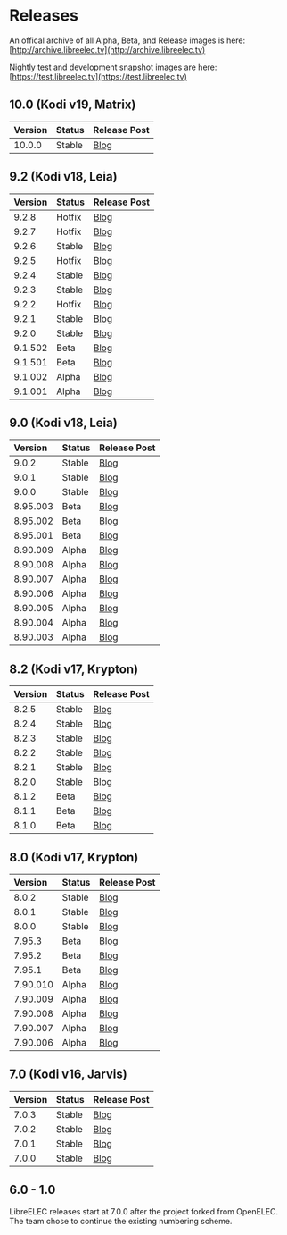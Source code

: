 # Releases

An offical archive of all Alpha, Beta, and Release images is here: [http://archive.libreelec.tv](http://archive.libreelec.tv)

Nightly test and development snapshot images are here: [https://test.libreelec.tv](https://test.libreelec.tv)

## 10.0 \(Kodi v19, Matrix\)

| Version | Status | Release Post |
| :--- | :--- | :--- |
| 10.0.0 | Stable | [Blog](https://libreelec.tv/2021/08/26/libreelec-matrix-10-0/) |

## 9.2 \(Kodi v18, Leia\)

| Version | Status | Release Post |
| :--- | :--- | :--- |
| 9.2.8 | Hotfix | [Blog](https://libreelec.tv/2021/07/le-9-2-fix-2-for-widevine/) |
| 9.2.7 | Hotfix | [Blog](https://libreelec.tv/2021/05/le-9-2-7-10b4-fix-widevine/) |
| 9.2.6 | Stable | [Blog](https://libreelec.tv/2020/11/libreelec-leia-9-2-6) |
| 9.2.5 | Hotfix | [Blog](https://libreelec.tv/2020/08/libreelec-leia-9-2-5) |
| 9.2.4 | Stable | [Blog](https://libreelec.tv/2020/08/libreelec-leia-9-2-4) |
| 9.2.3 | Stable | [Blog](https://libreelec.tv/2020/06/libreelec-leia-9-2-3) |
| 9.2.2 | Hotfix | [Blog](https://libreelec.tv/2020/03/libreelec-leia-9-2-2-hotfix) |
| 9.2.1 | Stable | [Blog](https://libreelec.tv/2020/03/libreelec-leia-9-2-1) |
| 9.2.0 | Stable | [Blog](https://libreelec.tv/2019/11/libreelec-leia-9-2-0) |
| 9.1.502 | Beta | [Blog](https://libreelec.tv/2019/10/libreelec-leia-9-2-beta-2) |
| 9.1.501 | Beta | [Blog](https://libreelec.tv/2019/09/libreelec-leia-9-2-beta1) |
| 9.1.002 | Alpha | [Blog](https://libreelec.tv/2019/07/libreelec-leia-9-1-002-alpha) |
| 9.1.001 | Alpha | [Blog](https://libreelec.tv/2019/06/libreelec-9-2-alpha1-rpi4b) |

## 9.0 \(Kodi v18, Leia\)

| Version | Status | Release Post |
| :--- | :--- | :--- |
| 9.0.2 | Stable | [Blog](https://libreelec.tv/2019/05/libreelec-leia-9-0-2-mr) |
| 9.0.1 | Stable | [Blog](https://libreelec.tv/2019/02/libreelec-leia-9-0-1-mr) |
| 9.0.0 | Stable | [Blog](https://libreelec.tv/2019/02/libreelec-leia-9-0-0-release) |
| 8.95.003 | Beta | [Blog](https://libreelec.tv/2019/01/libreelec-leia-v8-95-3-beta) |
| 8.95.002 | Beta | [Blog](https://libreelec.tv/2019/01/libreelec-leia-v8-95-2-beta) |
| 8.95.001 | Beta | [Blog](https://libreelec.tv/2018/12/libreelec-leia-v8-95-1-beta) |
| 8.90.009 | Alpha | [Blog](https://libreelec.tv/2018/12/libreelec-leia-v8-90-009-alpha) |
| 8.90.008 | Alpha | [Blog](https://libreelec.tv/2018/11/libreelec-leia-v8-90-008-alpha) |
| 8.90.007 | Alpha | [Blog](https://libreelec.tv/2018/11/libreelec-leia-v8-90-007-alpha) |
| 8.90.006 | Alpha | [Blog](https://libreelec.tv/2018/10/libreelec-leia-v8-90-006-alpha) |
| 8.90.005 | Alpha | [Blog](https://libreelec.tv/2018/09/libreelec-leia-v8-90-005-alpha) |
| 8.90.004 | Alpha | [Blog](https://libreelec.tv/2018/09/libreelec-leia-v8-90-004-alpha) |
| 8.90.003 | Alpha | [Blog](https://libreelec.tv/2018/08/libreelec-leia-v8-90-003-alpha) |

## 8.2 \(Kodi v17, Krypton\)

| Version | Status | Release Post |
| :--- | :--- | :--- |
| 8.2.5 | Stable | [Blog](https://libreelec.tv/2018/04/libreelec-krypton-8-2-5-mr) |
| 8.2.4 | Stable | [Blog](https://libreelec.tv/2018/03/libreelec-krypton-8-2-4-mr) |
| 8.2.3 | Stable | [Blog](https://libreelec.tv/2018/01/libreelec-krypton-8-2-3-mr) |
| 8.2.2 | Stable | [Blog](https://libreelec.tv/2017/12/libreelec-krypton-8-2-2-mr) |
| 8.2.1 | Stable | [Blog](https://libreelec.tv/2017/11/libreelec-krypton-v8-2-1-mr) |
| 8.2.0 | Stable | [Blog](https://libreelec.tv/2017/10/libreelec-krypton-8-2-0-release) |
| 8.1.2 | Beta | [Blog](https://libreelec.tv/2017/09/libreelec-krypton-v8-1-2-beta) |
| 8.1.1 | Beta | [Blog](https://libreelec.tv/2017/09/libreelec-krypton-v8-1-1-beta) |
| 8.1.0 | Beta | [Blog](https://libreelec.tv/2017/08/libreelec-krypton-v8-1-0-beta) |

## 8.0 \(Kodi v17, Krypton\)

| Version | Status | Release Post |
| :--- | :--- | :--- |
| 8.0.2 | Stable | [Blog](https://libreelec.tv/2017/05/libreelec-krypton-v8-0-2-mr) |
| 8.0.1 | Stable | [Blog](https://libreelec.tv/2017/03/libreelec-krypton-v8-0-1-mr) |
| 8.0.0 | Stable | [Blog](https://libreelec.tv/2017/02/libreelec-krypton-v8-0-0-release) |
| 7.95.3 | Beta | [Blog](https://libreelec.tv/2017/02/libreelec-krypton-v7-95-3-beta) |
| 7.95.2 | Beta | [Blog](https://libreelec.tv/2017/02/libreelec-krypton-v7-95-2-beta) |
| 7.95.1 | Beta | [Blog](https://libreelec.tv/2017/01/libreelec-krypton-v7-95-1-beta) |
| 7.90.010 | Alpha | [Blog](https://libreelec.tv/2016/12/libreelec-krypton-v7-90-010-alpha) |
| 7.90.009 | Alpha | [Blog](https://libreelec.tv/2016/12/libreelec-krypton-v7-90-009-alpha) |
| 7.90.008 | Alpha | [Blog](https://libreelec.tv/2016/10/libreelec-krypton-v7-90-008-alpha) |
| 7.90.007 | Alpha | [Blog](https://libreelec.tv/2016/10/libreelec-krypton-v7-90-007-alpha) |
| 7.90.006 | Alpha | [Blog](https://libreelec.tv/2016/09/libreelec-krypton-v7-90-006-alpha) |

## 7.0 \(Kodi v16, Jarvis\)

| Version | Status | Release Post |
| :--- | :--- | :--- |
| 7.0.3 | Stable | [Blog](https://libreelec.tv/2016/12/libreelec-jarvis-v7-0-3-mr) |
| 7.0.2 | Stable | [Blog](https://libreelec.tv/2016/06/libreelec-jarvis-v7-0-2-mr) |
| 7.0.1 | Stable | [Blog](https://libreelec.tv/2016/05/libreelec-jarvis-v7-0-1) |
| 7.0.0 | Stable | [Blog](https://libreelec.tv/2016/04/libreelec-jarvis-v7-0-0-release) |

## 6.0 - 1.0

LibreELEC releases start at 7.0.0 after the project forked from OpenELEC. The team chose to continue the existing numbering scheme.

